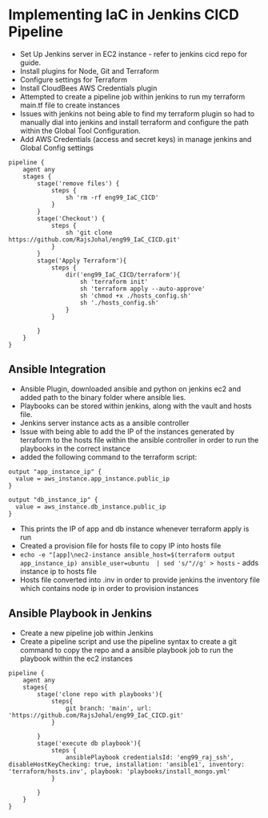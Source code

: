 # Implementing IaC in Jenkins CICD Pipeline
- Set Up Jenkins server in EC2 instance - refer to jenkins cicd repo for guide. 
- Install plugins for Node, Git and Terraform
- Configure settings for Terraform
- Install CloudBees AWS Credentials plugin
- Attempted to create a pipeline job within jenkins to run my terraform main.tf file to create instances
- Issues with jenkins not being able to find my terraform plugin so had to manually dial into jenkins and install terraform and configure the path within the Global Tool Configuration. 
- Add AWS Credentials (access and secret keys) in manage jenkins and Global Config settings

```
pipeline {
    agent any
    stages {
        stage('remove files') {
            steps {
                sh 'rm -rf eng99_IaC_CICD'
            }
        }
        stage('Checkout') {
            steps {
                sh 'git clone https://github.com/RajsJohal/eng99_IaC_CICD.git'
            }
        }
        stage('Apply Terraform'){
            steps {
                dir('eng99_IaC_CICD/terraform'){
                    sh 'terraform init'
                    sh 'terraform apply --auto-approve'
                    sh 'chmod +x ./hosts_config.sh'
                    sh './hosts_config.sh'
                }
            }
           
        }
    }
}
```

## Ansible Integration
- Ansible Plugin, downloaded ansible and python on jenkins ec2 and added path to the binary folder where ansible lies. 
- Playbooks can be stored within jenkins, along with the vault and hosts file. 
- Jenkins server instance acts as a ansible controller
- Issue with being able to add the IP of the instances generated by terraform to the hosts file within the ansible controller in order to run the playbooks in the correct instance
- added the following command to the terraform script:
```
output "app_instance_ip" {
  value = aws_instance.app_instance.public_ip
}

output "db_instance_ip" {
  value = aws_instance.db_instance.public_ip
}
```
- This prints the IP of app and db instance whenever terraform apply is run 
- Created a provision file for hosts file to copy IP into hosts file
- `echo -e "[app]\nec2-instance ansible_host=$(terraform output app_instance_ip) ansible_user=ubuntu  | sed 's/"//g' > hosts` - adds instance ip to hosts file
- Hosts file converted into .inv in order to provide jenkins the inventory file which contains node ip in order to provision instances

## Ansible Playbook in Jenkins
- Create a new pipeline job within Jenkins 
- Create a pipeline script and use the pipeline syntax to create a git command to copy the repo and a ansible playbook job to run the playbook within the ec2 instances
```
pipeline {
    agent any
    stages{
        stage('clone repo with playbooks'){
            steps{
                git branch: 'main', url: 'https://github.com/RajsJohal/eng99_IaC_CICD.git'
            }
            
        }
        stage('execute db playbook'){
            steps {
                ansiblePlaybook credentialsId: 'eng99_raj_ssh', disableHostKeyChecking: true, installation: 'ansible1', inventory: 'terraform/hosts.inv', playbook: 'playbooks/install_mongo.yml'
            }
            
        }
    }
}
```
